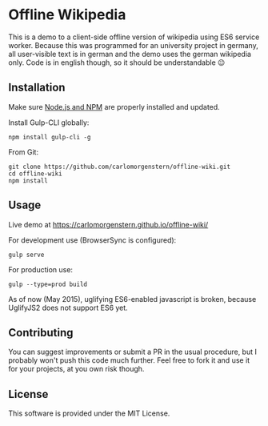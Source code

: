 # Offline Wikipedia

This is a demo to a client-side offline version of wikipedia using ES6 service worker.
Because this was programmed for an university project in germany, all user-visible text is in german and the demo uses the german wikipedia only.
Code is in english though, so it should be understandable :wink:

## Installation
Make sure [Node.js and NPM](https://nodejs.org) are properly installed and updated.

Install Gulp-CLI globally:
    
    npm install gulp-cli -g
    
From Git:
    
    git clone https://github.com/carlomorgenstern/offline-wiki.git
    cd offline-wiki
    npm install
    
## Usage
Live demo at https://carlomorgenstern.github.io/offline-wiki/

For development use (BrowserSync is configured):
    
    gulp serve

For production use:
    
    gulp --type=prod build
    
 As of now (May 2015), uglifying ES6-enabled javascript is broken, because UglifyJS2 does not support ES6 yet.

## Contributing

You can suggest improvements or submit a PR in the usual procedure, but I probably won't push this code much further.
Feel free to fork it and use it for your projects, at you own risk though.

## License

This software is provided under the MIT License.